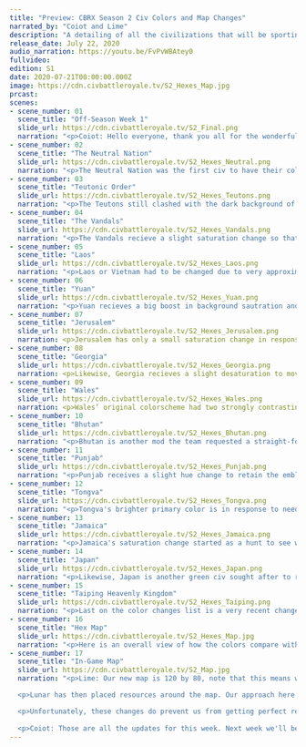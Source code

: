```yaml
---
title: "Preview: CBRX Season 2 Civ Colors and Map Changes"
narrated_by: "Coiot and Lime"
description: "A detailing of all the civilizations that will be sporting new colors for the in-game screenshots of Season 2. Will also be showcasing the new map created just for Season 2."
release_date: July 22, 2020
audio_narration: https://youtu.be/FvPvWBAtey0
fullvideo:
edition: S1
date: 2020-07-21T00:00:00.000Z
image: https://cdn.civbattleroyale.tv/S2_Hexes_Map.jpg
prcast:
scenes:
- scene_number: 01
  scene_title: "Off-Season Week 1"
  slide_url: https://cdn.civbattleroyale.tv/S2_Final.png
  narration: "<p>Coiot: Hello everyone, thank you all for the wonderful feedback we've recieved the two weeks following the conclusion of Season 1 of CBRX. The team has been working on Season 2 since late January, and our early efforts and planning have resulted in a great development flow and this upcoming Season will truly bring some new excitment and a variety of new improvments to enchance the viewer experience both while viewing the episodes and afterwards on the subreddit and Discord server.</p><p>This week the team wants to start off showing the color changes necessitated by the inevitable color contrast clashes around the map and also the extensive changes done to the map itself. This Season we really wanted to minimize the amount of changes to the colors in direct response to our approach the previous Season. The result is an overall more subtle approach to color changes that retain the original look and feel of all the civs mods that had to get a fresh coat of paint. On the other hand, after having now run two Royale games (three if you count S1 Endgame), we knew we had to make extensive changes to the map in order to help the game run better and for the civs to perform better within it as well. We've been able to take lessons learned from the last three years since the start of Mk 2.1 to create a map that will result in a better environment for the civs to fight over with. But first, the color changes.</p>"
- scene_number: 02
  scene_title: "The Neutral Nation"
  slide_url: https://cdn.civbattleroyale.tv/S2_Hexes_Neutral.png
  narration: "<p>The Neutral Nation was the first civ to have their colors changed after the team took the opportunity to distance the mod away from the Futurama memes and help it be differentiated from Iceland. The orange used is Osage Orange in a nod to Gragg's Osage mod (it also looks much nicer like this).</p>"
- scene_number: 03
  scene_title: "Teutonic Order"
  slide_url: https://cdn.civbattleroyale.tv/S2_Hexes_Teutons.png
  narration: "<p>The Teutons still clashed with the dark background of Iceland, so the team sought out mod author Uighur_Caesar to pick from amongst a few possible color schemes to help them stand out. A sharply constrasted Black on Grey fits right into their look.</p>"
- scene_number: 04
  scene_title: "The Vandals"
  slide_url: https://cdn.civbattleroyale.tv/S2_Hexes_Vandals.png
  narration: "<p>The Vandals recieve a slight saturation change so that the civ will not conflict with Marajoara and its immediate neighbors.</p>"
- scene_number: 05
  scene_title: "Laos"
  slide_url: https://cdn.civbattleroyale.tv/S2_Hexes_Laos.png
  narration: "<p>Laos or Vietnam had to be changed due to very approximate hue similarites, so the team sought a simple color flip of its primary and secondary colors to keep the color combination intact.</p>"
- scene_number: 06
  scene_title: "Yuan"
  slide_url: https://cdn.civbattleroyale.tv/S2_Hexes_Yuan.png
  narration: "<p>Yuan recieves a big boost in background sautration and a new primary color that is a more different hue than the original primary. This new color scheme will help the audience tell them apart from the Chukchi to their north.</p>"
- scene_number: 07
  scene_title: "Jerusalem"
  slide_url: https://cdn.civbattleroyale.tv/S2_Hexes_Jerusalem.png
  narration: <p>Jerusalem has only a small saturation change in response to the similar color combination of Georgia immediately to the north of them.</p>
- scene_number: 08
  scene_title: "Georgia"
  slide_url: https://cdn.civbattleroyale.tv/S2_Hexes_Georgia.png
  narration: <p>Likewise, Georgia recieves a slight desaturation to move them away from Jerusalem’s new colorscheme even further. Subtle, but effective.</p>
- scene_number: 09
  scene_title: "Wales"
  slide_url: https://cdn.civbattleroyale.tv/S2_Hexes_Wales.png
  narration: <p>Wales’ original colorscheme had two strongly contrasting colors that made their text difficult to see, and for certain audience members with colorblind conditions, almost impossible to tell apart. The team sought to keep the colors the same while changing the two hues to help with the contrast and improve readability while still remaining distinctively Welsh.</p>
- scene_number: 10
  scene_title: "Bhutan"
  slide_url: https://cdn.civbattleroyale.tv/S2_Hexes_Bhutan.png
  narration: "<p>Bhutan is another mod the team requested a straight-forward color flip between its primary and secondary. The flip does well to make them stand out amongst the other yellow-orange colors of South Asia.</p>"
- scene_number: 11
  scene_title: "Punjab"
  slide_url: https://cdn.civbattleroyale.tv/S2_Hexes_Punjab.png
  narration: "<p>Punjab receives a slight hue change to retain the emblematic Punjab color scheme. The team would like the assure everyone that the change is sufficient for all three South Asian civs to be distinct on the minimap and on screen.</p>"
- scene_number: 12
  scene_title: "Tongva"
  slide_url: https://cdn.civbattleroyale.tv/S2_Hexes_Tongva.png
  narration: "<p>Tongva's brighter primary color is in response to needing some more variation between other dark-red background civs (Germany, Burkina Faso, Vietnam, etc.). The brighter primary looks great in its immeidate region and allows for no confusion elsewhere.</p>"
- scene_number: 13
  scene_title: "Jamaica"
  slide_url: https://cdn.civbattleroyale.tv/S2_Hexes_Jamaica.png
  narration: "<p>Jamaica's saturation change started as a hunt to see which of all the green civs voted this season—there are so many—could be changed to help with on-screen and map comparisons. Jamaica's new colors resembles the saturation of its IRL flag closely while looking quite distinct to the other green civs on the map.</p>"
- scene_number: 14
  scene_title: "Japan"
  slide_url: https://cdn.civbattleroyale.tv/S2_Hexes_Japan.png
  narration: "<p>Likewise, Japan is another green civ sought after to recieve a color change. Mod author Homusubi personally recommened the new pink primary. The team finds it to be very fashionable.</p>"
- scene_number: 15
  scene_title: "Taiping Heavenly Kingdom"
  slide_url: https://cdn.civbattleroyale.tv/S2_Hexes_Taiping.png
  narration: "<p>Last on the color changes list is a very recent change. The Taiping Heavenly Kingdom and the Chukchi in tests were not contrasting well enough with each other, resulting in confusion. An easy color flip for the Taiping Heavenly Kingdom solves the conflict.</p>"
- scene_number: 16
  scene_title: "Hex Map"
  slide_url: https://cdn.civbattleroyale.tv/S2_Hexes_Map.jpg
  narration: "<p>Here is an overall view of how the colors compare with each other across the map. There may not be the most expectional variety, but the contrasts work well enough together and the team was able to keep changes at a minimum and close to the original colorschemes wherever possible. Expect to love how these colors will paint the in-game map in the near future.</p>"
- scene_number: 17
  scene_title: "In-Game Map"
  slide_url: https://cdn.civbattleroyale.tv/S2_Map.jpg
  narration: "<p>Lime: Our new map is 120 by 80, note that this means we have shrunk the map a little bit to help with turn times and stability. To do so, with the wonderful help of FionaDanger/Lungora, we've shrunk both the Atlantic and Pacific Oceans, while simultaneously reducing the size of the Arctic, with the intention of reducing random unit spam and battles in the far northern reaches of the world. Obviously, shrinking the two major oceans on the cylinder requires the land in the middle to be compacted as well, so Greenland, the area near the Bering Strait and the Pacific Ocean islands have all either been shrunk appropriately or removed. In addition to those changes, Southeast Asia and Hawaii have been slightly expanded to better accommodate the civs that will be starting there (Laos, Vietnam and Hawai'i). This is a tactic we have employed in the past (see: Nazca) to great success at keeping the game balanced. Finally, North Africa and Western Australia were made more habitable, since civs in those regions were significantly underperforming due to the swathes of desert.</p>

  <p>Lunar has then placed resources around the map. Our approach here was to provide every civ with somewhat of a strategic start, with early game resources immediately available near their capital and then more late game resources available farther away from their capital. Then, unique luxuries are also roughly equally distributed for each civilization.</p>

  <p>Unfortunately, these changes do prevent us from getting perfect real-world accuracy, but we think this is a worthy compromise (as we also thought for S1) to provide a more stable, entertaining game. Hope you enjoy! Welcome to ask more specific questions in the comments below, I (Lime) will try to answer them as best as I can.</p>
  
  <p>Coiot: Those are all the updates for this week. Next week we'll be showcasing all the new mods specifically addressing Religion. Religion will be a big factor in Season 2, and we invested quite a few resources making it more interesting and impactful in the early stages of the game. Come back next Wednesday for all the details on the sub.</p>"
---
```

